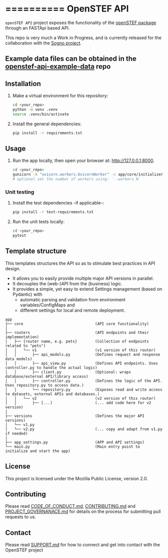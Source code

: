 ==========
OpenSTEF API
==================================================
`openSTEF API` project exposes the functionality of the [openSTEF package](https://github.com/OpenSTEF) through an FASTApi based API.

This repo is very much a Work in Progress, and is currently released for the collaboration with the [Sogno project](https://github.com/sogno-platform).

## Example data files can be obtained in the [openstef-api-example-data](https://github.com/alliander-opensource/openstef-api-example-data) repo

## Installation

1. Make a virtual environment for this repository:
    ```bash
    cd <your_repo>
    python -m venv .venv
    source .venv/bin/activate
    ```
1. Install the general dependencies:
    ```bash
    pip install -r requirements.txt
    ```

## Usage

1. Run the app locally, then open your browser at: http://127.0.0.1:8000.
    ```bash
    cd <your_repo>
    gunicorn -k "uvicorn.workers.UvicornWorker" -c app/core/initializers/gunicorn_conf.py "app.main:app" --reload
    # optional set the number of workers using: `--workers N`
    ```

### Unit testing

1. Install the test dependencies -if applicable-:
    ```bash
    pip install -r test-requirements.txt
2. Run the unit tests locally:
    ```bash
    cd <your_repo>
    pytest
    ```

## Template structure

This templates structures the API so as to stimulate best practices in API design.
* It allows you to easily provide multiple major API versions in parallel.
* It decouples the (web-)API from the (business) logic.
* It provides a simple, yet easy to extend Settings management (based on Pydantic) with
    * automatic parsing and validation from environment variables/ConfigMaps and
    * different settings for local and remote deployment.

```
app
├── core                                (API core functionality)
|
├── routers                             (API endpoints and their implementation)
│   ├── {router name, e.g. pets}        (Collection of endpoints related to "pets")
│   │   └── v1                          (v1 version of this router)
│   │       ├── api_models.py           (Defines request and response data models)
│   │       ├── api_view.py             (Defines API endpoints. Uses controller.py to handle the actual logic)
│   │       ├── client.py               (Optional: wraps database/external API/library access)
│   │       ├── controller.py           (Defines the logic of the API. Uses repository.py to access data.)
│   │       └── repository.py           (Exposes read and write access to datasets, external APIs and databases.)
│   │   └── v2                          (v2 version of this router)
│   │       ├── [...]                   (... add code here for v2 version)
|
├── versions                            (Defines the major API versions)
│   └── v1.py
│   └── v2.py                           (... copy and adapt from v1.py if needed)
|
├── app_settings.py                     (APP and API settings)
└── main.py                             (Main entry point to initialize and start the app)
```
## License
This project is licensed under the Mozilla Public License, version 2.0.

## Contributing
Please read [CODE_OF_CONDUCT.md](CODE_OF_CONDUCT.md), [CONTRIBUTING.md](CONTRIBUTING.md) and [PROJECT_GOVERNANACE.md](PROJECT_GOVERNANCE.md) for details on the process for submitting pull requests to us.

## Contact
Please read [SUPPORT.md](SUPPORT.md) for how to connect and get into contact with the OpenSTEF project
